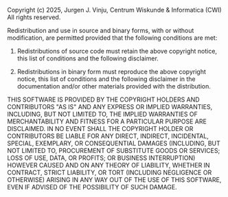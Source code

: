 Copyright (c) 2025, Jurgen J. Vinju, Centrum Wiskunde & Informatica (CWI) 
All rights reserved. 
  
Redistribution and use in source and binary forms, with or without modification, are permitted provided that the following conditions are met: 
  
1. Redistributions of source code must retain the above copyright notice, this list of conditions and the following disclaimer. 
  
2. Redistributions in binary form must reproduce the above copyright notice, this list of conditions and the following disclaimer in the documentation and/or other materials provided with the distribution. 
  
THIS SOFTWARE IS PROVIDED BY THE COPYRIGHT HOLDERS AND CONTRIBUTORS "AS IS" AND ANY EXPRESS OR IMPLIED WARRANTIES, INCLUDING, BUT NOT LIMITED TO, THE IMPLIED WARRANTIES OF MERCHANTABILITY AND FITNESS FOR A PARTICULAR PURPOSE ARE DISCLAIMED. IN NO EVENT SHALL THE COPYRIGHT HOLDER OR CONTRIBUTORS BE LIABLE FOR ANY DIRECT, INDIRECT, INCIDENTAL, SPECIAL, EXEMPLARY, OR CONSEQUENTIAL DAMAGES (INCLUDING, BUT NOT LIMITED TO, PROCUREMENT OF SUBSTITUTE GOODS OR SERVICES; LOSS OF USE, DATA, OR PROFITS; OR BUSINESS INTERRUPTION) HOWEVER CAUSED AND ON ANY THEORY OF LIABILITY, WHETHER IN CONTRACT, STRICT LIABILITY, OR TORT (INCLUDING NEGLIGENCE OR OTHERWISE) ARISING IN ANY WAY OUT OF THE USE OF THIS SOFTWARE, EVEN IF ADVISED OF THE POSSIBILITY OF SUCH DAMAGE. 
